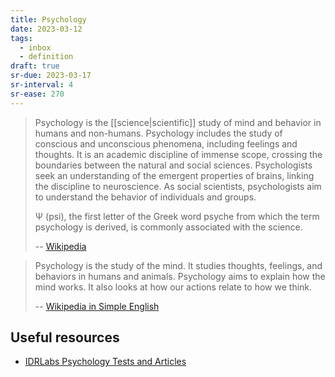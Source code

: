 ```yaml
---
title: Psychology
date: 2023-03-12
tags:
  - inbox
  - definition
draft: true
sr-due: 2023-03-17
sr-interval: 4
sr-ease: 270
---
```


> Psychology is the [[science|scientific]] study of mind and
> behavior in humans and non-humans. Psychology includes the study of conscious
> and unconscious phenomena, including feelings and thoughts. It is an academic
> discipline of immense scope, crossing the boundaries between the natural and
> social sciences. Psychologists seek an understanding of the emergent
> properties of brains, linking the discipline to neuroscience. As social
> scientists, psychologists aim to understand the behavior of individuals and
> groups.
>
> Ψ (psi), the first letter of the Greek word psyche from which the term
> psychology is derived, is commonly associated with the science.
>
> -- [Wikipedia](https://en.wikipedia.org/wiki/Psychology)

> Psychology is the study of the mind. It studies thoughts, feelings, and
> behaviors in humans and animals. Psychology aims to explain how the mind
> works. It also looks at how our actions relate to how we think.
>
> -- [Wikipedia in Simple English](https://simple.wikipedia.org/wiki/Psychology)

## Useful resources

- [IDRLabs Psychology Tests and Articles](https://www.idrlabs.com/)
